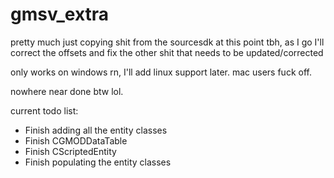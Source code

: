 # gmsv_extra

pretty much just copying shit from the sourcesdk at this point tbh, as I go I'll correct the offsets and fix the other shit that needs to be updated/corrected 


only works on windows rn, I'll add linux support later.  mac users fuck off.


nowhere near done btw lol.


current todo list:
- Finish adding all the entity classes
- Finish CGMODDataTable
- Finish CScriptedEntity
- Finish populating the entity classes
